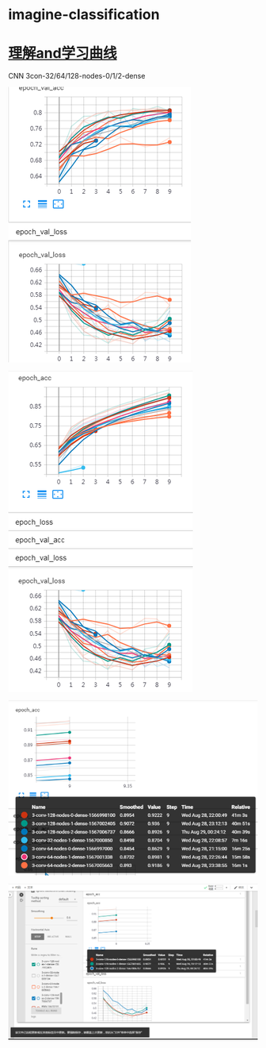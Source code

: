 # imagine-classification
# [理解and学习曲线](https://github.com/Yilin1010/imagine-classification/blob/master/%E7%90%86%E8%A7%A3and%E5%AD%A6%E4%B9%A0%E6%9B%B2%E7%BA%BF.ipynb)

CNN 3con-32/64/128-nodes-0/1/2-dense

![imagine](https://github.com/Yilin1010/imagine-classification/blob/master/screenshot/11.png)

![imagine](https://github.com/Yilin1010/imagine-classification/blob/master/screenshot/22.png)

![imagine](https://github.com/Yilin1010/imagine-classification/blob/master/screenshot/33.png)

![imagine](https://github.com/Yilin1010/imagine-classification/blob/master/screenshot/6.png)



